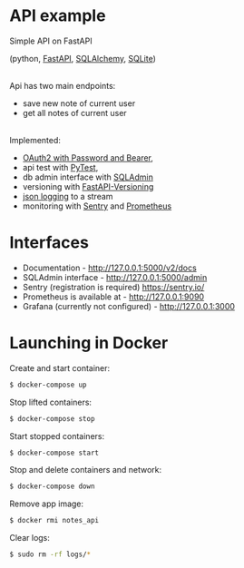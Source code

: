 # API example

Simple API on FastAPI

(python, [FastAPI](https://fastapi.tiangolo.com/), [SQLAlchemy](https://www.sqlalchemy.org/), [SQLite](https://sqlite.org/index.html))

\
Api has two main endpoints:
- save new note of current user
- get all notes of current user

\
Implemented:
- [OAuth2 with Password and Bearer](https://fastapi.tiangolo.com/tutorial/security/oauth2-jwt/),
- api test with [PyTest](https://docs.pytest.org/en/7.4.x/),
- db admin interface with [SQLAdmin](https://aminalaee.dev/sqladmin/)
- versioning with [FastAPI-Versioning](https://github.com/DeanWay/fastapi-versioning)
- [json logging](https://github.com/madzak/python-json-logger) to a stream
- monitoring with [Sentry](https://docs.sentry.io/platforms/python/integrations/fastapi/) 
and [Prometheus](https://github.com/trallnag/prometheus-fastapi-instrumentator) 


# Interfaces

- Documentation - http://127.0.0.1:5000/v2/docs
- SQLAdmin interface - http://127.0.0.1:5000/admin  
- Sentry (registration is required) https://sentry.io/
- Prometheus is available at - http://127.0.0.1:9090  
- Grafana (currently not configured) - http://127.0.0.1:3000   


# Launching in Docker

Create and start container:
```bash
$ docker-compose up
```
Stop lifted containers:
```bash
$ docker-compose stop
```
Start stopped containers:
```bash
$ docker-compose start
```
Stop and delete containers and network:
```bash
$ docker-compose down
```
Remove app image:
```bash
$ docker rmi notes_api
```
Clear logs:
```bash
$ sudo rm -rf logs/*
```
